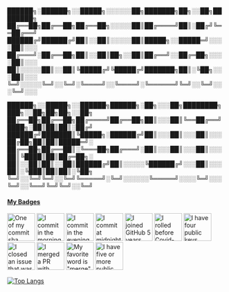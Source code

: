 
██████╗░██████╗░░█████╗░░░░░░██╗███████╗██╗░░██╗████████╗
██╔══██╗██╔══██╗██╔══██╗░░░░░██║██╔════╝██║░██╔╝╚══██╔══╝
██████╔╝██████╔╝██║░░██║░░░░░██║█████╗░░█████═╝░░░░██║░░░
██╔═══╝░██╔══██╗██║░░██║██╗░░██║██╔══╝░░██╔═██╗░░░░██║░░░
██║░░░░░██║░░██║╚█████╔╝╚█████╔╝███████╗██║░╚██╗░░░██║░░░
╚═╝░░░░░╚═╝░░╚═╝░╚════╝░░╚════╝░╚══════╝╚═╝░░╚═╝░░░╚═╝░░░

██████╗░░█████╗░░██████╗██████╗░██╗░░░██╗████████╗███╗░░██╗██╗██╗░░██╗
██╔══██╗██╔══██╗██╔════╝██╔══██╗██║░░░██║╚══██╔══╝████╗░██║██║██║░██╔╝
██████╔╝███████║╚█████╗░██████╔╝██║░░░██║░░░██║░░░██╔██╗██║██║█████═╝░
██╔══██╗██╔══██║░╚═══██╗██╔═══╝░██║░░░██║░░░██║░░░██║╚████║██║██╔═██╗░
██║░░██║██║░░██║██████╔╝██║░░░░░╚██████╔╝░░░██║░░░██║░╚███║██║██║░╚██╗
╚═╝░░╚═╝╚═╝░░╚═╝╚═════╝░╚═╝░░░░░░╚═════╝░░░░╚═╝░░░╚═╝░░╚══╝╚═╝╚═╝░░╚═╝
<!-- my-badges start -->
<h4><a href="https://github.com/my-badges/my-badges">My Badges</a></h4>

<a href="my-badges/a-commit.md"><img src="https://github.com/my-badges/my-badges/blob/master/src/all-badges/abc-commit/a-commit.png?raw=true" alt="One of my commit sha starts with &quot;a&quot;." title="One of my commit sha starts with &quot;a&quot;." width="64"></a>
<a href="my-badges/morning-commits.md"><img src="https://github.com/my-badges/my-badges/blob/master/src/all-badges/time-of-commit/morning-commits.png?raw=true" alt="I commit in the morning." title="I commit in the morning." width="64"></a>
<a href="my-badges/evening-commits.md"><img src="https://github.com/my-badges/my-badges/blob/master/src/all-badges/time-of-commit/evening-commits.png?raw=true" alt="I commit in the evening." title="I commit in the evening." width="64"></a>
<a href="my-badges/midnight-commits.md"><img src="https://github.com/my-badges/my-badges/blob/master/src/all-badges/time-of-commit/midnight-commits.png?raw=true" alt="I commit at midnight." title="I commit at midnight." width="64"></a>
<a href="my-badges/github-anniversary-5.md"><img src="https://github.com/my-badges/my-badges/blob/master/src/all-badges/github-anniversary/github-anniversary-5.png?raw=true" alt="I joined GitHub 5 years ago." title="I joined GitHub 5 years ago." width="64"></a>
<a href="my-badges/covid-19.md"><img src="https://github.com/my-badges/my-badges/blob/master/src/all-badges/covid-19/covid-19.png?raw=true" alt="I rolled before Covid-19: Survivor of the Great TP Shortage" title="I rolled before Covid-19: Survivor of the Great TP Shortage" width="64"></a>
<a href="my-badges/public-keys-4.md"><img src="https://github.com/my-badges/my-badges/blob/master/src/all-badges/public-keys/public-keys-4.png?raw=true" alt="I have four public keys" title="I have four public keys" width="64"></a>
<a href="my-badges/old-issue-1.md"><img src="https://github.com/my-badges/my-badges/blob/master/src/all-badges/old-issue/old-issue-1.png?raw=true" alt="I closed an issue that was open for 1 years" title="I closed an issue that was open for 1 years" width="64"></a>
<a href="my-badges/this-is-fine.md"><img src="https://github.com/my-badges/my-badges/blob/master/src/all-badges/this-is-fine/this-is-fine.png?raw=true" alt="I merged a PR with failing checks" title="I merged a PR with failing checks" width="64"></a>
<a href="my-badges/favorite-word.md"><img src="https://github.com/my-badges/my-badges/blob/master/src/all-badges/favorite-word/favorite-word.png?raw=true" alt="My favorite word is &quot;merge&quot;." title="My favorite word is &quot;merge&quot;." width="64"></a>
<a href="my-badges/public-keys-5.md"><img src="https://github.com/my-badges/my-badges/blob/master/src/all-badges/public-keys/public-keys-5.png?raw=true" alt="I have five or more public keys" title="I have five or more public keys" width="64"></a>
<!-- my-badges end -->

[![Top Langs](https://github-readme-stats.vercel.app/api/top-langs/?username=prometheus1987&theme=synthwave)](https://github.com/prometheus1987/github-readme-stats)
